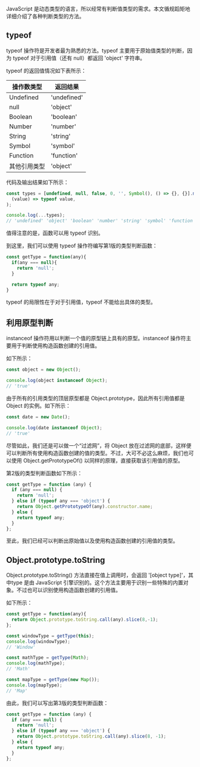 JavaScript 是动态类型的语言，所以经常有判断值类型的需求。本文循规蹈矩地详细介绍了各种判断类型的方法。

## typeof

typeof 操作符是开发者最为熟悉的方法。typeof 主要用于原始值类型的判断，因为 typeof 对于引用值（还有 null）都返回 'object' 字符串。

typeof 的返回值情况如下表所示：

| 操作数类型   | 返回结果    |
| ------------ | ----------- |
| Undefined    | 'undefined' |
| null         | 'object'    |
| Boolean      | 'boolean'   |
| Number       | 'number'    |
| String       | 'string'    |
| Symbol       | 'symbol'    |
| Function     | 'function'  |
| 其他引用类型 | 'object'    |

代码及输出结果如下所示：

```js
const types = [undefined, null, false, 0, '', Symbol(), () => {}, {}].map(
  (value) => typeof value,
);

console.log(...types);
// 'undefined' 'object' 'boolean' 'number' 'string' 'symbol' 'function' 'object'
```

值得注意的是，函数可以用 typeof 识别。

到这里，我们可以使用 typeof 操作符编写第1版的类型判断函数：

```js
const getType = function(any){
  if(any === null){
    return 'null';
  } 

  return typeof any;
}
```

typeof 的局限性在于对于引用值，typeof 不能给出具体的类型。

## 利用原型判断

instanceof 操作符用以判断一个值的原型链上具有的原型。instanceof 操作符主要用于判断使用构造函数创建的引用值。

如下所示：

```js
const object = new Object();

console.log(object instanceof Object);
// 'true'
```

由于所有的引用类型的顶层原型都是 Object.prototype，因此所有引用值都是 Object 的实例。如下所示：

```js
const date = new Date();

console.log(date instanceof Object);
// 'true'
```

尽管如此，我们还是可以做一个“过滤网”，将 Object 放在过滤网的底部，这样便可以判断所有使用构造函数创建的值的类型。不过，大可不必这么麻烦，我们也可以使用 Object.getPrototypeOf() 以同样的原理，直接获取该引用值的原型。

第2版的类型判断函数如下所示：

```js
const getType = function (any) {
  if (any === null) {
    return 'null';
  } else if (typeof any === 'object') {
    return Object.getPrototypeOf(any).constructor.name;
  } else {
    return typeof any;
  }
};
```

至此，我们已经可以判断出原始值以及使用构造函数创建的引用值的类型。

## Object.prototype.toString

Object.prototype.toString() 方法直接在值上调用时，会返回 '[object type]'，其中type 是由 JavaScript 引擎识别的。这个方法主要用于识别一些特殊的内置对象。不过也可以识别使用构造函数创建的引用值。

如下所示：

```js
const getType = function(any){
  return Object.prototype.toString.call(any).slice(8,-1);
};

const windowType = getType(this);
console.log(windowType);
// 'Window'

const mathType = getType(Math);
console.log(mathType);
// 'Math'

const mapType = getType(new Map());
console.log(mapType);
// 'Map'
```

由此，我们可以写出第3版的类型判断函数：

```js
const getType = function (any) {
  if (any === null) {
    return 'null';
  } else if (typeof any === 'object') {
    return Object.prototype.toString.call(any).slice(8, -1);
  } else {
    return typeof any;
  }
};
```

